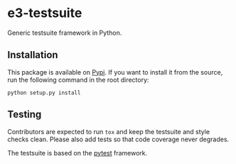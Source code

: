 e3-testsuite
============

Generic testsuite framework in Python.


Installation
------------

This package is available on [Pypi](https://pypi.org/project/e3-testsuite/). If
you want to install it from the source, run the following command in the root
directory:

```shell
python setup.py install
```


Testing
-------

Contributors are expected to run `tox` and keep the testsuite and style
checks clean. Please also add tests so that code coverage never degrades.

The testsuite is based on the [pytest](https://docs.pytest.org/en/latest/)
framework.
